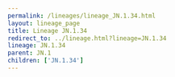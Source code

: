 ```yaml
---
permalink: /lineages/lineage_JN.1.34.html
layout: lineage_page
title: Lineage JN.1.34
redirect_to: ../lineage.html?lineage=JN.1.34
lineage: JN.1.34
parent: JN.1
children: ['JN.1.34']
---
```

